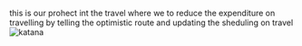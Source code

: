 this is our prohect int the travel where we to reduce the expenditure on travelling by telling  the optimistic route and updating the sheduling on travel 
![katana](https://github.com/user-attachments/assets/308ae1a5-b89e-47bb-8e27-abebedd93437)

